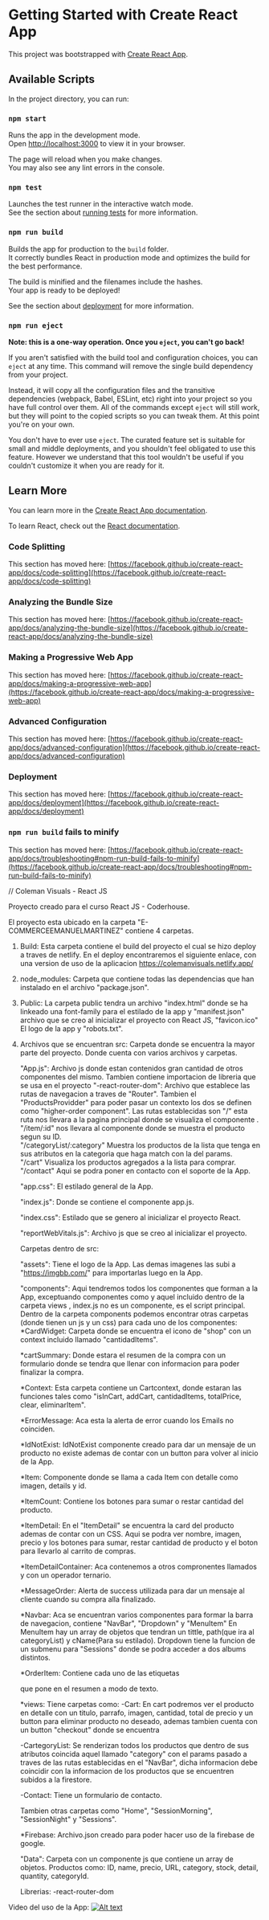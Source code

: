 # Getting Started with Create React App

This project was bootstrapped with [Create React App](https://github.com/facebook/create-react-app).

## Available Scripts

In the project directory, you can run:

### `npm start`

Runs the app in the development mode.\
Open [http://localhost:3000](http://localhost:3000) to view it in your browser.

The page will reload when you make changes.\
You may also see any lint errors in the console.

### `npm test`

Launches the test runner in the interactive watch mode.\
See the section about [running tests](https://facebook.github.io/create-react-app/docs/running-tests) for more information.

### `npm run build`

Builds the app for production to the `build` folder.\
It correctly bundles React in production mode and optimizes the build for the best performance.

The build is minified and the filenames include the hashes.\
Your app is ready to be deployed!

See the section about [deployment](https://facebook.github.io/create-react-app/docs/deployment) for more information.

### `npm run eject`

**Note: this is a one-way operation. Once you `eject`, you can't go back!**

If you aren't satisfied with the build tool and configuration choices, you can `eject` at any time. This command will remove the single build dependency from your project.

Instead, it will copy all the configuration files and the transitive dependencies (webpack, Babel, ESLint, etc) right into your project so you have full control over them. All of the commands except `eject` will still work, but they will point to the copied scripts so you can tweak them. At this point you're on your own.

You don't have to ever use `eject`. The curated feature set is suitable for small and middle deployments, and you shouldn't feel obligated to use this feature. However we understand that this tool wouldn't be useful if you couldn't customize it when you are ready for it.

## Learn More

You can learn more in the [Create React App documentation](https://facebook.github.io/create-react-app/docs/getting-started).

To learn React, check out the [React documentation](https://reactjs.org/).

### Code Splitting

This section has moved here: [https://facebook.github.io/create-react-app/docs/code-splitting](https://facebook.github.io/create-react-app/docs/code-splitting)

### Analyzing the Bundle Size

This section has moved here: [https://facebook.github.io/create-react-app/docs/analyzing-the-bundle-size](https://facebook.github.io/create-react-app/docs/analyzing-the-bundle-size)

### Making a Progressive Web App

This section has moved here: [https://facebook.github.io/create-react-app/docs/making-a-progressive-web-app](https://facebook.github.io/create-react-app/docs/making-a-progressive-web-app)

### Advanced Configuration

This section has moved here: [https://facebook.github.io/create-react-app/docs/advanced-configuration](https://facebook.github.io/create-react-app/docs/advanced-configuration)

### Deployment

This section has moved here: [https://facebook.github.io/create-react-app/docs/deployment](https://facebook.github.io/create-react-app/docs/deployment)

### `npm run build` fails to minify

This section has moved here: [https://facebook.github.io/create-react-app/docs/troubleshooting#npm-run-build-fails-to-minify](https://facebook.github.io/create-react-app/docs/troubleshooting#npm-run-build-fails-to-minify)



//                                   Coleman Visuals - React JS 


Proyecto creado para el curso React JS - Coderhouse.

El proyecto esta ubicado en la carpeta "E-COMMERCEEMANUELMARTINEZ" contiene 4 carpetas.

1) Build: 
    Esta carpeta contiene el build del proyecto el cual se hizo deploy a traves de netlify. En el deploy encontraremos el siguiente enlace, con una version de uso de la aplicacion https://colemanvisuals.netlify.app/ 

2) node_modules: 
    Carpeta que contiene todas las dependencias que han instalado en el archivo "package.json".

3) Public: 
    La carpeta public tendra un archivo "index.html" donde se ha linkeado una font-family para el estilado de la app y "manifest.json" archivo que se creo al inicializar el proyecto con React JS, "favicon.ico" El logo de la app y "robots.txt".

4)  Archivos que se encuentran src:
    Carpeta donde se encuentra la mayor parte del proyecto. Donde cuenta con varios archivos y carpetas.

    "App.js": 
        Archivo js donde estan contenidos gran cantidad de otros componentes del mismo. Tambien contiene importacion de libreria que se usa en el proyecto "-react-router-dom": Archivo que establece las rutas de navegacion a traves de "Router". Tambien el "ProductsProvidder" para poder pasar un contexto los dos se definen como "higher-order component".
        Las rutas establecidas son "/" esta ruta nos llevara a la pagina principal donde se visualiza el componente <ItemListContainer/>.  
        "/item/:id" nos llevara al componente <ItemDetailContainer/> donde se muestra el producto segun su ID.  
        "/categoryList/:category" Muestra los productos de la lista que tenga en sus atributos en la categoria que haga match con la del params.  
        "/cart" Visualiza los productos agregados a la lista para comprar. 
        "/contact" Aqui se podra poner en contacto con el soporte de la App. 

    "app.css": 
    El estilado general de la App.

    "index.js": 
    Donde se contiene el componente app.js.

    "index.css": 
    Estilado que se genero al inicializar el proyecto React.
    
    "reportWebVitals.js": 
    Archivo js que se creo al inicializar el proyecto.

    Carpetas dentro de src:

    "assets": 
    Tiene el logo de la App. Las demas imagenes las subi a "https://imgbb.com/" para importarlas luego en la App.

    "components": 
    Aqui tendremos todos los componentes que forman a la App, exceptuando componentes como <App/> y aquel incluido dentro de la carpeta views <Cart/>, index.js no es un componente, es el script principal. Dentro de la carpeta components podemos encontrar otras carpetas (donde tienen un js y un css) para cada uno de los componentes: 
    *CardWidget: 
    Carpeta donde se encuentra el icono de "shop" con un context incluido llamado "cantidadItems".

    *cartSummary: 
    Donde estara el resumen de la compra con un formulario donde se tendra que llenar con informacion para poder finalizar la compra.

    *Context: 
    Esta carpeta contiene un Cartcontext, donde estaran las funciones tales como "isInCart, addCart, cantidadItems, totalPrice, clear, eliminarItem".

    *ErrorMessage: 
    Aca esta la alerta de error cuando los Emails no coinciden.

    *IdNotExist: 
    IdNotExist componente creado para dar un mensaje de un producto no existe ademas de contar con un button para volver al inicio de la App. 

    *Item:
    Componente donde se llama a cada Item con detalle como imagen, details y id.

    *ItemCount: 
    Contiene los botones para sumar o restar cantidad del producto.

    *ItemDetail: 
    En el "ItemDetail" se encuentra la card del producto ademas de contar con un CSS. Aqui se podra ver nombre, imagen, precio y los botones para sumar, restar cantidad de producto y el boton para llevarlo al carrito de compras.

    *ItemDetailContainer:
    Aca contenemos a otros compronentes llamados <ItemDetail/> y <IdNotExist/> con un operador ternario.

    *MessageOrder:
    Alerta de success utilizada para dar un mensaje al cliente cuando su compra alla finalizado.

    *Navbar: 
    Aca se encuentran varios componentes para formar la barra de navegacion, contiene "NavBar", "Dropdown" y "MenuItem"
    En MenuItem hay un array de objetos que tendran un tittle, path(que ira al categoryList) y cName(Para su estilado).
    Dropdown tiene la funcion de un submenu para "Sessions" donde se podra acceder a dos albums distintos.

    *OrderItem:
    Contiene cada uno de las etiquetas <p> que pone en el resumen a modo de texto.

    *views: 
    Tiene carpetas como:
    -Cart: En cart podremos ver el producto en detalle con un titulo, parrafo, imagen, cantidad, total de precio y un button para eliminar producto no deseado, ademas tambien cuenta con un button "checkout" donde se encuentra <CartSummary/>
    
    -CartegoryList:
    Se renderizan todos los productos que dentro de sus atributos coincida aquel llamado "category" con el params pasado a traves de las rutas establecidas en el "NavBar", dicha informacion debe coincidir con la informacion de los productos que se encuentren subidos a la firestore.

    -Contact: 
    Tiene un formulario de contacto.

    Tambien otras carpetas como "Home", "SessionMorning", "SessionNight" y "Sessions".

    *Firebase:
    Archivo.json creado para poder hacer uso de la firebase de google.



    "Data": 
    Carpeta con un componente js que contiene un array de objetos. Productos como: ID, name, precio, URL, category, stock, detail, quantity, categoryId.

    Librerias: 
        -react-router-dom

   



Video del uso de la App: [![Alt text](https://img.youtube.com/vi/lBoBEqI4-LM/0.jpg)](https://www.youtube.com/watch?v=lBoBEqI4-LM)